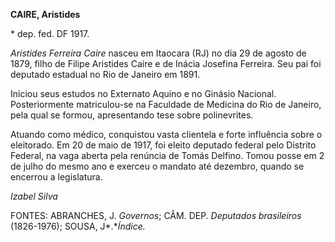 **CAIRE, Aristides**

\* dep. fed. DF 1917.

*Aristides Ferreira Caire* nasceu em Itaocara (RJ) no dia 29 de agosto
de 1879, filho de Filipe Aristides Caire e de Inácia Josefina Ferreira.
Seu pai foi deputado estadual no Rio de Janeiro em 1891.

Iniciou seus estudos no Externato Aquino e no Ginásio Nacional.
Posteriormente matriculou-se na Faculdade de Medicina do Rio de Janeiro,
pela qual se formou, apresentando tese sobre polinevrites.

Atuando como médico, conquistou vasta clientela e forte influência sobre
o eleitorado. Em 20 de maio de 1917, foi eleito deputado federal pelo
Distrito Federal, na vaga aberta pela renúncia de Tomás Delfino. Tomou
posse em 2 de julho do mesmo ano e exerceu o mandato até dezembro,
quando se encerrou a legislatura.

*Izabel Silva*

FONTES: ABRANCHES, J. *Governos*; CÂM. DEP. *Deputados brasileiros*
(1826-1976); SOUSA, J*.**Índice.*
